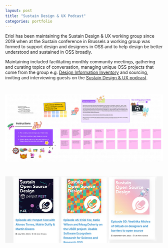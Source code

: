```yaml
---
layout: post
title: "Sustain Design & UX Podcast"
categories: portfolio
---
```


Eriol has been maintaining the Sustain Design & UX working group since 2019 when at the Sustain conference in Brussels a working group was formed to support design and designers in OSS and to help design be better understood and sustained in OSS broadly.

Maintaining included facilitating monthly community meetings, gathering and curating topics of conversation, managing unique OSS projects that come from the group e.g. [Design Information Inventory](https://unicef.github.io/inventory/design/reading-list/) and sourcing, inviting and interviewing guests on the [Sustain Design & UX podcast](https://sosdesign.sustainoss.org/).


<br />

![The Figjam board of various topics that designers in the OSS space wanted to discuss](https://raw.githubusercontent.com/Erioldoesdesign/erioldoesdesign.github.io/master/images/sustain-ux-1-950x400.jpg "The Figjam board of various topics that designers in the OSS space wanted to discuss")

<br />

![A snapshot of the 50 (and growing!) podcast episodes that we've hosted on the Sustain Design & UX Podcast](https://raw.githubusercontent.com/Erioldoesdesign/erioldoesdesign.github.io/master/images/sustain-ux-2-950x400.jpg "A snapshot of the 50 (and growing!) podcast episodes that we've hosted on the Sustain Design & UX Podcast")